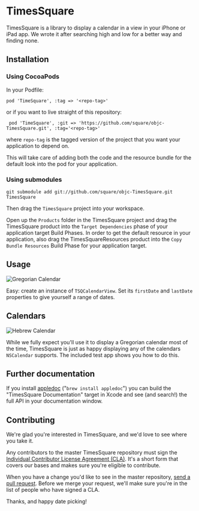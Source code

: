 # TimesSquare

TimesSquare is a library to display a calendar in a view in your iPhone or iPad app. We wrote it after searching high and low for a better way and finding none.

## Installation

### Using CocoaPods

In your Podfile:

```pod 'TimeSquare', :tag => '<repo-tag>'```

or if you want to live straight of this repository:

``` pod 'TimeSquare', :git => 'https://github.com/square/objc-TimesSquare.git', :tag='<repo-tag>'```

where ```repo-tag``` is the tagged version of the project that you want your application to depend on. 

This will take care of adding both the code and the resource bundle for the default look into the pod for your application. 

### Using submodules

```git submodule add git://github.com/square/objc-TimesSquare.git TimesSquare```

Then drag the ```TimesSquare``` project into your workspace. 

Open up the ```Products``` folder in the TimesSquare project and drag the TimesSquare product into the ```Target Dependencies``` phase of your application target Build Phases. In order to get the default resource in your application, also drag the TimesSquareResources product into the ```Copy Bundle Resources``` Build Phase for your application target. 


## Usage
![Gregorian Calendar](https://github.com/square/objc-TimesSquare/raw/master/Documentation/gregorian.png)

Easy: create an instance of `TSQCalendarView`. Set its `firstDate` and `lastDate` properties to give yourself a range of dates.

## Calendars
![Hebrew Calendar](https://github.com/square/objc-TimesSquare/raw/master/Documentation/hebrew.png)

While we fully expect you'll use it to display a Gregorian calendar most of the time, TimesSquare is just as happy displaying any of the calendars `NSCalendar` supports. The included test app shows you how to do this.

## Further documentation

If you install [appledoc](http://gentlebytes.com/appledoc/) ("`brew install appledoc`") you can build the "TimesSquare Documentation" target in Xcode and see (and search!) the full API in your documentation window.

## Contributing

We're glad you're interested in TimesSquare, and we'd love to see where you take it.

Any contributors to the master TimesSquare repository must sign the [Individual Contributor License Agreement (CLA)](https://spreadsheets.google.com/spreadsheet/viewform?formkey=dDViT2xzUHAwRkI3X3k5Z0lQM091OGc6MQ&ndplr=1). It's a short form that covers our bases and makes sure you're eligible to contribute.

When you have a change you'd like to see in the master repository, [send a pull request](https://github.com/square/objc-TimesSquare/pulls). Before we merge your request, we'll make sure you're in the list of people who have signed a CLA.

Thanks, and happy date picking!
